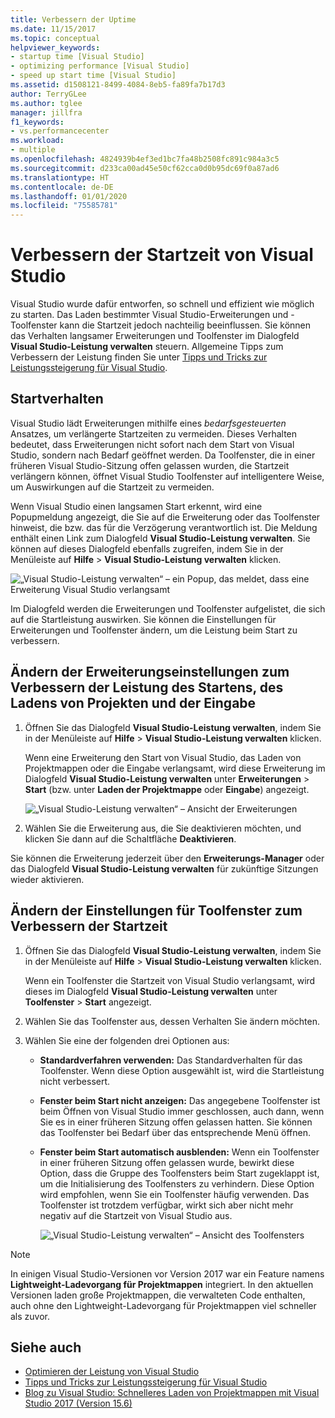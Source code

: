 ```yaml
---
title: Verbessern der Uptime
ms.date: 11/15/2017
ms.topic: conceptual
helpviewer_keywords:
- startup time [Visual Studio]
- optimizing performance [Visual Studio]
- speed up start time [Visual Studio]
ms.assetid: d1508121-8499-4084-8eb5-fa89fa7b17d3
author: TerryGLee
ms.author: tglee
manager: jillfra
f1_keywords:
- vs.performancecenter
ms.workload:
- multiple
ms.openlocfilehash: 4824939b4ef3ed1bc7fa48b2508fc891c984a3c5
ms.sourcegitcommit: d233ca00ad45e50cf62cca0d0b95dc69f0a87ad6
ms.translationtype: HT
ms.contentlocale: de-DE
ms.lasthandoff: 01/01/2020
ms.locfileid: "75585781"
---
```

# <a name="optimize-visual-studio-startup-time"></a>Verbessern der Startzeit von Visual Studio

Visual Studio wurde dafür entworfen, so schnell und effizient wie möglich zu starten. Das Laden bestimmter Visual Studio-Erweiterungen und -Toolfenster kann die Startzeit jedoch nachteilig beeinflussen. Sie können das Verhalten langsamer Erweiterungen und Toolfenster im Dialogfeld **Visual Studio-Leistung verwalten** steuern. Allgemeine Tipps zum Verbessern der Leistung finden Sie unter [Tipps und Tricks zur Leistungssteigerung für Visual Studio](../ide/visual-studio-performance-tips-and-tricks.md).

## <a name="startup-behavior"></a>Startverhalten

Visual Studio lädt Erweiterungen mithilfe eines _bedarfsgesteuerten_ Ansatzes, um verlängerte Startzeiten zu vermeiden. Dieses Verhalten bedeutet, dass Erweiterungen nicht sofort nach dem Start von Visual Studio, sondern nach Bedarf geöffnet werden. Da Toolfenster, die in einer früheren Visual Studio-Sitzung offen gelassen wurden, die Startzeit verlängern können, öffnet Visual Studio Toolfenster auf intelligentere Weise, um Auswirkungen auf die Startzeit zu vermeiden.

Wenn Visual Studio einen langsamen Start erkennt, wird eine Popupmeldung angezeigt, die Sie auf die Erweiterung oder das Toolfenster hinweist, die bzw. das für die Verzögerung verantwortlich ist. Die Meldung enthält einen Link zum Dialogfeld **Visual Studio-Leistung verwalten**. Sie können auf dieses Dialogfeld ebenfalls zugreifen, indem Sie in der Menüleiste auf **Hilfe** > **Visual Studio-Leistung verwalten** klicken.

![„Visual Studio-Leistung verwalten“ – ein Popup, das meldet, dass eine Erweiterung Visual Studio verlangsamt](../ide/media/vside_perfdialog_popup.png)

Im Dialogfeld werden die Erweiterungen und Toolfenster aufgelistet, die sich auf die Startleistung auswirken. Sie können die Einstellungen für Erweiterungen und Toolfenster ändern, um die Leistung beim Start zu verbessern.

## <a name="a-nameextensions-to-change-extension-settings-to-improve-startup-solution-load-and-typing-performance"></a><a name="extensions" />Ändern der Erweiterungseinstellungen zum Verbessern der Leistung des Startens, des Ladens von Projekten und der Eingabe

1. Öffnen Sie das Dialogfeld **Visual Studio-Leistung verwalten**, indem Sie in der Menüleiste auf **Hilfe** > **Visual Studio-Leistung verwalten** klicken.

    Wenn eine Erweiterung den Start von Visual Studio, das Laden von Projektmappen oder die Eingabe verlangsamt, wird diese Erweiterung im Dialogfeld **Visual Studio-Leistung verwalten** unter **Erweiterungen** > **Start** (bzw. unter **Laden der Projektmappe** oder **Eingabe**) angezeigt.

    ![„Visual Studio-Leistung verwalten“ – Ansicht der Erweiterungen](../ide/media/vside_perfdialog_extensions.png)

2. Wählen Sie die Erweiterung aus, die Sie deaktivieren möchten, und klicken Sie dann auf die Schaltfläche **Deaktivieren**.

Sie können die Erweiterung jederzeit über den **Erweiterungs-Manager** oder das Dialogfeld **Visual Studio-Leistung verwalten** für zukünftige Sitzungen wieder aktivieren.

## <a name="a-nametool-windows-to-change-tool-window-settings-to-improve-startup-time"></a><a name="tool-windows" />Ändern der Einstellungen für Toolfenster zum Verbessern der Startzeit

1. Öffnen Sie das Dialogfeld **Visual Studio-Leistung verwalten**, indem Sie in der Menüleiste auf **Hilfe** > **Visual Studio-Leistung verwalten** klicken.

    Wenn ein Toolfenster die Startzeit von Visual Studio verlangsamt, wird dieses im Dialogfeld **Visual Studio-Leistung verwalten** unter **Toolfenster** > **Start** angezeigt.

2. Wählen Sie das Toolfenster aus, dessen Verhalten Sie ändern möchten.

3. Wählen Sie eine der folgenden drei Optionen aus:

   - **Standardverfahren verwenden:** Das Standardverhalten für das Toolfenster. Wenn diese Option ausgewählt ist, wird die Startleistung nicht verbessert.

   - **Fenster beim Start nicht anzeigen:** Das angegebene Toolfenster ist beim Öffnen von Visual Studio immer geschlossen, auch dann, wenn Sie es in einer früheren Sitzung offen gelassen hatten. Sie können das Toolfenster bei Bedarf über das entsprechende Menü öffnen.

   - **Fenster beim Start automatisch ausblenden:** Wenn ein Toolfenster in einer früheren Sitzung offen gelassen wurde, bewirkt diese Option, dass die Gruppe des Toolfensters beim Start zugeklappt ist, um die Initialisierung des Toolfensters zu verhindern. Diese Option wird empfohlen, wenn Sie ein Toolfenster häufig verwenden. Das Toolfenster ist trotzdem verfügbar, wirkt sich aber nicht mehr negativ auf die Startzeit von Visual Studio aus.

     ![„Visual Studio-Leistung verwalten“ – Ansicht des Toolfensters](../ide/media/vside_perfdialog_toolwindows.png)

> [!NOTE]
> In einigen Visual Studio-Versionen vor Version 2017 war ein Feature namens **Lightweight-Ladevorgang für Projektmappen** integriert. In den aktuellen Versionen laden große Projektmappen, die verwalteten Code enthalten, auch ohne den Lightweight-Ladevorgang für Projektmappen viel schneller als zuvor.

## <a name="see-also"></a>Siehe auch

- [Optimieren der Leistung von Visual Studio](../ide/optimize-visual-studio-performance.md)
- [Tipps und Tricks zur Leistungssteigerung für Visual Studio](../ide/visual-studio-performance-tips-and-tricks.md)
- [Blog zu Visual Studio: Schnelleres Laden von Projektmappen mit Visual Studio 2017 (Version 15.6)](https://devblogs.microsoft.com/visualstudio/load-solutions-faster-with-visual-studio-2017-version-15-6/)
